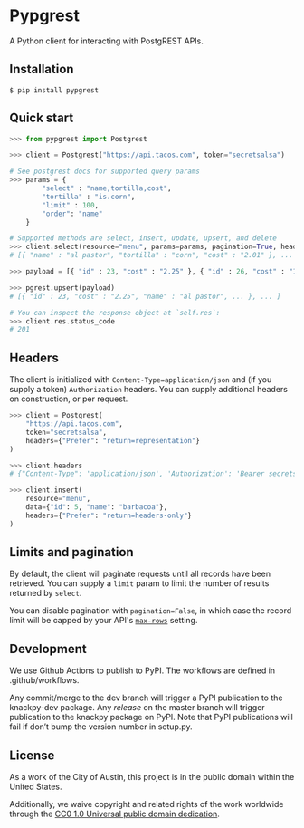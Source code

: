 # Pypgrest

A Python client for interacting with PostgREST APIs.

## Installation

```
$ pip install pypgrest
```

## Quick start

```python
>>> from pypgrest import Postgrest

>>> client = Postgrest("https://api.tacos.com", token="secretsalsa")

# See postgrest docs for supported query params
>>> params = {
        "select" : "name,tortilla,cost",
        "tortilla" : "is.corn",
        "limit" : 100,
        "order": "name"
    }

# Supported methods are select, insert, update, upsert, and delete
>>> client.select(resource="menu", params=params, pagination=True, headers=None)
# [{ "name" : "al pastor", "tortilla" : "corn", "cost" : "2.01" }, ... ]

>>> payload = [{ "id" : 23, "cost" : "2.25" }, { "id" : 26, "cost" : "1.25" }]

>>> pgrest.upsert(payload)
# [{ "id" : 23, "cost" : "2.25", "name" : "al pastor", ... }, ... ]

# You can inspect the response object at `self.res`:
>>> client.res.status_code
# 201
```

## Headers

The client is initialized with `Content-Type=application/json` and (if you supply a token) `Authorization` headers. You can supply additional headers on construction, or per request.

```python
>>> client = Postgrest(
    "https://api.tacos.com",
    token="secretsalsa", 
    headers={"Prefer": "return=representation"}
)

>>> client.headers
# {"Content-Type": 'application/json', 'Authorization': 'Bearer secretsalsa', 'Prefer': 'return=representation'}

>>> client.insert(
    resource="menu",
    data={"id": 5, "name": "barbacoa"},
    headers={"Prefer": "return=headers-only"}
)

```

## Limits and pagination

By default, the client will paginate requests until all records have been retrieved. You can supply a `limit` param to limit the number of results returned by `select`. 

You can disable pagination with `pagination=False`, in which case the record limit will be capped by your API's [`max-rows`](https://postgrest.org/en/v8.0/configuration.html#max-rows) setting. 

## Development

We use Github Actions to publish to PyPI. The workflows are defined in .github/workflows.

Any commit/merge to the dev branch will trigger a PyPI publication to the knackpy-dev package. Any *release* on the master branch will trigger publication to the knackpy package on PyPI. Note that PyPI publications will fail if don’t bump the version number in setup.py.


## License

As a work of the City of Austin, this project is in the public domain within the United States.

Additionally, we waive copyright and related rights of the work worldwide through the [CC0 1.0 Universal public domain dedication](https://creativecommons.org/publicdomain/zero/1.0/).
